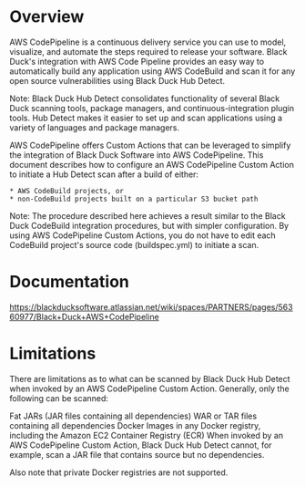 # Overview
AWS CodePipeline is a continuous delivery service you can use to model, visualize, and automate the steps required to release your software. Black Duck's integration with AWS Code Pipeline provides an easy way to automatically build any application using AWS CodeBuild and scan it for any open source vulnerabilities using Black Duck Hub Detect.

Note: Black Duck Hub Detect consolidates functionality of several Black Duck scanning tools, package managers, and continuous-integration plugin tools. Hub Detect makes it easier to set up and scan applications using a variety of languages and package managers.

AWS CodePipeline offers Custom Actions that can be leveraged to simplify the integration of Black Duck Software into AWS CodePipeline. This document describes how to configure an AWS CodePipeline Custom Action to initiate a Hub Detect scan after a build of either:

	* AWS CodeBuild projects, or 
	* non-CodeBuild projects built on a particular S3 bucket path

Note: The procedure described here achieves a result similar to the Black Duck CodeBuild integration procedures, but with simpler configuration.  By using AWS CodePipeline Custom Actions, you do not have to edit each CodeBuild project's source code (buildspec.yml) to initiate a scan.

# Documentation
https://blackducksoftware.atlassian.net/wiki/spaces/PARTNERS/pages/56360977/Black+Duck+AWS+CodePipeline

# Limitations
There are limitations as to what can be scanned by Black Duck Hub Detect when invoked by an AWS CodePipeline Custom Action. Generally, only the following can be scanned:

Fat JARs (JAR files containing all dependencies)
WAR or TAR files containing all dependencies
Docker Images in any Docker registry, including the Amazon EC2 Container Registry (ECR)
When invoked by an AWS CodePipeline Custom Action, Black Duck Hub Detect cannot, for example, scan a JAR file that contains source but no dependencies.

Also note that private Docker registries are not supported.


